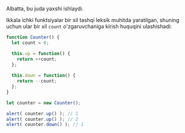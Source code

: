
Albatta, bu juda yaxshi ishlaydi.

Ikkala ichki funktsiyalar bir xil tashqi leksik muhitda yaratilgan, shuning uchun ular bir xil `count` o'zgaruvchaniga kirish huquqini ulashishadi:

```js run
function Counter() {
  let count = 0;

  this.up = function() {
    return ++count;
  };
  
  this.down = function() {
    return --count;
  };
}

let counter = new Counter();

alert( counter.up() ); // 1
alert( counter.up() ); // 2
alert( counter.down() ); // 1
```
